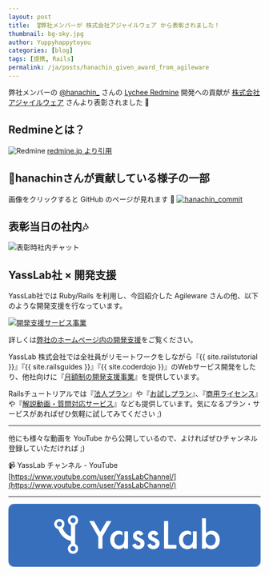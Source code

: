 ```yaml
---
layout: post
title:  🎖弊社メンバーが 株式会社アジャイルウェア から表彰されました！
thumbnail: bg-sky.jpg
author: Yuppyhappytoyou
categories: [blog]
tags: [提携, Rails]
permalink: /ja/posts/hanachin_given_award_from_agileware
---
```


弊社メンバーの [@hanachin_](https://twitter.com/hanachin_) さんの [Lychee Redmine](https://lychee-redmine.jp/) 開発への貢献が [株式会社アジャイルウェア](https://agileware.jp/) さんより表彰されました 🎉

## Redmineとは？
![Redmine](https://i.gyazo.com/4f15ae1c46e021920fa87544efc345e2.png)
[redmine.jp より引用](http://redmine.jp/overview/)

## 🔧hanachinさんが貢献している様子の一部

画像をクリックすると GitHub のページが見れます 👀
[![hanachin_commit](https://i.gyazo.com/63a71c4faeae996a9e910d772eee2538.png)](https://github.com/agileware-jp/redmine-plugin-orb/commits/master)

## 表彰当日の社内🎶

![表彰時社内チャット](https://i.gyazo.com/c4d321ea75fb972f97468a0477b6536a.png)

## YassLab社 × 開発支援

YassLab社では Ruby/Rails を利用し、今回紹介した Agileware さんの他、以下のような開発支援を行なっています。

[![開発支援サービス事業](https://i.gyazo.com/6ac80b2d35d3c9a47ff0d940b0728635.png)](https://yasslab.jp/ja/agile)

詳しくは[弊社のホームページ内の開発支援](https://yasslab.jp/ja/agile)をご覧ください。


YassLab 株式会社では全社員がリモートワークをしながら『{{ site.railstutorial }}』『{{ site.railsguides }}』『{{ site.coderdojo }}』のWebサービス開発をしたり、他社向けに『[月額制の開発支援事業](/ja/agile)』を提供しています。

Railsチュートリアルでは『[法人プラン](https://railstutorial.jp/business)』や『[お試しプラン](https://railstutorial.jp/trial)』、『[商用ライセンス](https://railstutorial.jp/#license)』や『[解説動画・質問対応サービス](https://railstutorial.jp/#service)』なども提供しています。気になるプラン・サービスがあればぜひ気軽に試してみてください ;)

-----


他にも様々な動画を YouTube から公開しているので、よければぜひチャンネル登録していただければ ;)

📹 YassLab チャンネル - YouTube
[https://www.youtube.com/user/YassLabChannel/](https://www.youtube.com/user/YassLabChannel/)

-----

[![YassLab Inc.](/img/logos/800x200.png)](/)


